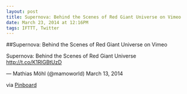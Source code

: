 ```yaml
---
layout: post
title: Supernova: Behind the Scenes of Red Giant Universe on Vimeo
date: March 23, 2014 at 12:16PM
tags: IFTTT, Twitter
---
```

##Supernova: Behind the Scenes of Red Giant Universe on Vimeo


Supernova: Behind the Scenes of Red Giant Universe http://t.co/K1RlGBtUzD

— Mathias Möhl (@mamoworld) March 13, 2014

via [Pinboard](http://ift.tt/1pocmMg) 
